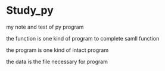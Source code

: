 # Study_py
my note and test of py program

the function is one kind of program to complete samll function

the program is one kind of intact program

the data is the file necessary for program
